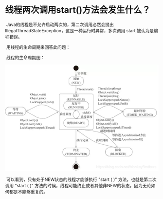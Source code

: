 # 线程两次调用start()方法会发生什么？

​	Java的线程是不允许启动两次的，第二次调用必然会抛出 IllegalThreadStateException，这是一种运行时异常，多次调用 start 被认为是编程错误。

​	用线程的生命周期来回答此问题：

​		线程的生命周期图：

![img](../../image/img/1673617236901-15877667-4b0d-4d80-a430-2e1078834b6c.png)

​	可以看到，只有处于NEW状态的线程才能够执行 "start ( )" 方法，也就是第二次调用 "start ( )" 方法的时候，线程可能终止或者其他非NEW的状态，因为无论如何都是不能够重复的。